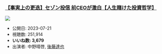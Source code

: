 ### [【事実上の更迭】セゾン投信 前CEOが激白【人生賭けた投資哲学】](https://www.youtube.com/watch?v=aqIVDS2tpuE)
[![](https://img.youtube.com/vi/aqIVDS2tpuE/sddefault.jpg)](https://www.youtube.com/watch?v=aqIVDS2tpuE)
-   公開日: 2023-07-21
-   視聴数: 251,914
-   **いいね数: 3,679**
-   出演者: 中野晴啓, [後藤達也](/rehacq_fan/people/後藤達也 "wikilink")
